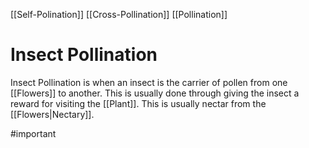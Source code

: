[[Self-Polination]] [[Cross-Pollination]] [[Pollination]]
# Insect Pollination
Insect Pollination is when an insect is the carrier of pollen from one [[Flowers]] to another. This is usually done through giving the insect a reward for visiting the [[Plant]]. This is usually nectar from the [[Flowers|Nectary]].

#important 